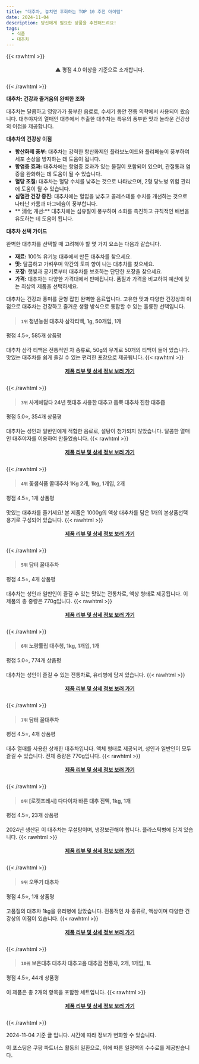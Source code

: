 ```yaml
---
title: "대추차, 놓치면 후회하는 TOP 10 추천 아이템"
date: 2024-11-04
description: 당신에게 필요한 상품을 추천해드려요!
tags:
  - 식품
  - 대추차
---
```

{{< rawhtml >}}<div class="toc" style="text-align: center; height: 50px; line-height: 2;">  <p>⚠️ 평점 4.0 이상을 기준으로 소개합니다.<br></p></div> {{< /rawhtml >}}

**대추차: 건강과 즐거움의 완벽한 조화**

대추차는 달콤하고 영양가가 풍부한 음료로, 수세기 동안 전통 의학에서 사용되어 왔습니다. 대추야자의 열매인 대추에서 추출한 대추차는 특유의 풍부한 맛과 놀라운 건강상의 이점을 제공합니다.

**대추차의 건강상 이점**

* **항산화제 풍부:** 대추차는 강력한 항산화제인 플라보노이드와 폴리페놀이 풍부하여 세포 손상을 방지하는 데 도움이 됩니다.
* **항염증 효과:** 대추차에는 항염증 효과가 있는 물질이 포함되어 있으며, 관절통과 염증을 완화하는 데 도움이 될 수 있습니다.
* **혈당 조절:** 대추차는 혈당 수치를 낮추는 것으로 나타났으며, 2형 당뇨병 위험 관리에 도움이 될 수 있습니다.
* **심혈관 건강 증진:** 대추차에는 혈압을 낮추고 콜레스테롤 수치를 개선하는 것으로 나타난 카륨과 마그네슘이 풍부합니다.
* ** 消化 개선:** 대추차에는 섬유질이 풍부하여 소화를 촉진하고 규칙적인 배변을 유도하는 데 도움이 됩니다.

**대추차 선택 가이드**

완벽한 대추차를 선택할 때 고려해야 할 몇 가지 요소는 다음과 같습니다.

* **재료:** 100% 유기농 대추에서 만든 대추차를 찾으세요.
* **맛:** 달콤하고 가벼우며 약간의 토피 향이 나는 대추차를 찾으세요.
* **포장:** 햇빛과 공기로부터 대추차를 보호하는 단단한 포장을 찾으세요.
* **가격:** 대추차는 다양한 가격대에서 판매됩니다. 품질과 가격을 비교하여 예산에 맞는 최상의 제품을 선택하세요.

대추차는 건강과 풍미를 균형 잡힌 완벽한 음료입니다. 고유한 맛과 다양한 건강상의 이점으로 대추차는 건강하고 즐거운 생활 방식으로 통합할 수 있는 훌륭한 선택입니다.


>#### `1위` 청년농원 대추차 삼각티백, 1g, 50개입, 1개
평점 4.5⭐, 585개 상품평

대추차 삼각 티백은 전통적인 차 종류로, 50g의 무게로 50개의 티백이 들어 있습니다. 맛있는 대추차를 쉽게 즐길 수 있는 편리한 포장으로 제공됩니다.
{{< rawhtml >}}<div class="toc" style="text-align: center; height: 50px; line-height: 2;"><p><b><a href="https://link.coupang.com/re/AFFSDP?lptag=AF5033054&pageKey=5191057386&itemId=7207048712&vendorItemId=74498826138&traceid=V0-153-49de4a8eb08c6455&clickBeacon=287c8bf0-9a8a-11ef-8cc8-0ae98c26d656%7E3&requestid=20241104175244691250740805&token=31850C%7CMIXED">제품 리뷰 및 상세 정보 보러 가기</a></b><br></p> </div>{{< /rawhtml >}}

>#### `3위` 사계에담다 24년 햇대추 사용한 대추고 듬뿍 대추차 진한 대추즙
평점 5.0⭐, 354개 상품평

대추차는 성인과 일반인에게 적합한 음료로, 설탕이 첨가되지 않았습니다. 달콤한 열매인 대추야자를 이용하여 만들었습니다.
{{< rawhtml >}}<div class="toc" style="text-align: center; height: 50px; line-height: 2;"><p><b><a href="https://link.coupang.com/re/AFFSDP?lptag=AF5033054&pageKey=7695182653&itemId=20588100685&vendorItemId=88011023878&traceid=V0-153-2f55c8c24f2a3097&requestid=20241104175244691250740805&token=31850C%7CMIXED">제품 리뷰 및 상세 정보 보러 가기</a></b><br></p> </div>{{< /rawhtml >}}

>#### `4위` 꽃샘식품 꿀대추차 1Kg 2개, 1kg, 1개입, 2개
평점 4.5⭐, 1개 상품평

맛있는 대추차를 즐기세요! 본 제품은 1000g의 액상 대추차를 담은 1개의 본상품선택 용기로 구성되어 있습니다.
{{< rawhtml >}}<div class="toc" style="text-align: center; height: 50px; line-height: 2;"><p><b><a href="https://link.coupang.com/re/AFFSDP?lptag=AF5033054&pageKey=14923230&itemId=61452792&vendorItemId=71960265826&traceid=V0-153-a25c045597f92902&clickBeacon=287c8bf0-9a8a-11ef-aabe-8868aa53f418%7E3&requestid=20241104175244691250740805&token=31850C%7CMIXED">제품 리뷰 및 상세 정보 보러 가기</a></b><br></p> </div>{{< /rawhtml >}}

>#### `5위` 담터 꿀대추차
평점 4.5⭐, 4개 상품평

대추차는 성인과 일반인이 즐길 수 있는 맛있는 전통차로, 액상 형태로 제공됩니다. 이 제품의 총 중량은 770g입니다.
{{< rawhtml >}}<div class="toc" style="text-align: center; height: 50px; line-height: 2;"><p><b><a href="https://link.coupang.com/re/AFFSDP?lptag=AF5033054&pageKey=4400892594&itemId=21258689536&vendorItemId=85068705493&traceid=V0-153-264f791eb68456b8&requestid=20241104175244691250740805&token=31850C%7CMIXED">제품 리뷰 및 상세 정보 보러 가기</a></b><br></p> </div>{{< /rawhtml >}}

>#### `6위` 노랑튤립 대추청, 1kg, 1개입, 1개
평점 5.0⭐, 774개 상품평

대추차는 성인이 즐길 수 있는 전통차로, 유리병에 담겨 있습니다.
{{< rawhtml >}}<div class="toc" style="text-align: center; height: 50px; line-height: 2;"><p><b><a href="https://link.coupang.com/re/AFFSDP?lptag=AF5033054&pageKey=1807197034&itemId=3074947535&vendorItemId=71062826704&traceid=V0-153-33fcad572bac610f&clickBeacon=287c8bf0-9a8a-11ef-92ae-3f22c2db1e8a%7E3&requestid=20241104175244691250740805&token=31850C%7CMIXED">제품 리뷰 및 상세 정보 보러 가기</a></b><br></p> </div>{{< /rawhtml >}}

>#### `7위` 담터 꿀대추차
평점 4.5⭐, 4개 상품평

대추 열매를 사용한 상쾌한 대추차입니다. 액체 형태로 제공되며, 성인과 일반인이 모두 즐길 수 있습니다. 전체 중량은 770g입니다.
{{< rawhtml >}}<div class="toc" style="text-align: center; height: 50px; line-height: 2;"><p><b><a href="https://link.coupang.com/re/AFFSDP?lptag=AF5033054&pageKey=4400892594&itemId=5227409718&vendorItemId=3000138292&traceid=V0-153-264f791eb68456b8&requestid=20241104175244691250740805&token=31850C%7CMIXED">제품 리뷰 및 상세 정보 보러 가기</a></b><br></p> </div>{{< /rawhtml >}}

>#### `8위` [로켓프레시] 다다이차 바른 대추 진액, 1kg, 1개
평점 4.5⭐, 23개 상품평

2024년 생산된 이 대추차는 무설탕이며, 냉장보관해야 합니다. 플라스틱병에 담겨 있습니다.
{{< rawhtml >}}<div class="toc" style="text-align: center; height: 50px; line-height: 2;"><p><b><a href="https://link.coupang.com/re/AFFSDP?lptag=AF5033054&pageKey=8026833547&itemId=22434866595&vendorItemId=89479449017&traceid=V0-153-03b4decf25a7440f&clickBeacon=287c8bf0-9a8a-11ef-963b-fd54801a341d%7E3&requestid=20241104175244691250740805&token=31850C%7CMIXED">제품 리뷰 및 상세 정보 보러 가기</a></b><br></p> </div>{{< /rawhtml >}}

>#### `9위` 오뚜기 대추차
평점 4.5⭐, 1개 상품평

고품질의 대추차 1kg을 유리병에 담았습니다. 전통적인 차 종류로, 액상이며 다양한 건강상의 이점이 있습니다.
{{< rawhtml >}}<div class="toc" style="text-align: center; height: 50px; line-height: 2;"><p><b><a href="https://link.coupang.com/re/AFFSDP?lptag=AF5033054&pageKey=1801469900&itemId=18038634596&vendorItemId=85193001386&traceid=V0-153-d119b4489dc22b8d&requestid=20241104175244691250740805&token=31850C%7CMIXED">제품 리뷰 및 상세 정보 보러 가기</a></b><br></p> </div>{{< /rawhtml >}}

>#### `10위` 보은대추 대추차 대추고음 대추곰 전통차, 2개, 1개입, 1L
평점 4.5⭐, 44개 상품평

이 제품은 총 2개의 항목을 포함한 세트입니다.
{{< rawhtml >}}<div class="toc" style="text-align: center; height: 50px; line-height: 2;"><p><b><a href="https://link.coupang.com/re/AFFSDP?lptag=AF5033054&pageKey=7825682429&itemId=21269650592&vendorItemId=88329913296&traceid=V0-153-2de9a2a276d7f408&clickBeacon=287c8bf0-9a8a-11ef-8b68-f24187323215%7E3&requestid=20241104175244691250740805&token=31850C%7CMIXED">제품 리뷰 및 상세 정보 보러 가기</a></b><br></p> </div>{{< /rawhtml >}}


2024-11-04 기준 글 입니다.
시간에 따라 정보가 변화할 수 있습니다.

이 포스팅은 쿠팡 파트너스 활동의 일환으로, 이에 따른 일정액의 수수료를 제공받습니다.